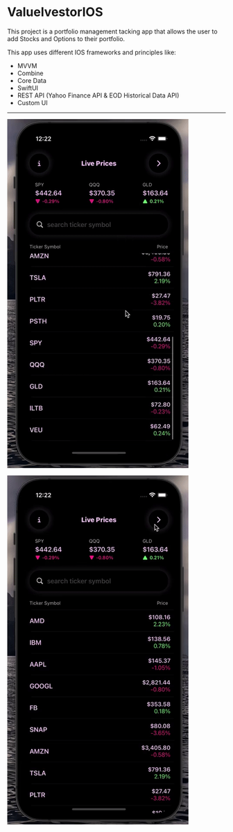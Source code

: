 # ValueIvestorIOS
This project is a portfolio management tacking app that allows the user to add Stocks and Options to their portfolio. <br/>

This app uses different IOS frameworks and principles like:
- MVVM
- Combine
- Core Data
- SwiftUI
- REST API (Yahoo Finance API & EOD Historical Data API)
- Custom UI
-----------------
![Alt Text](value2.gif)

![Alt Text](value1.gif)
